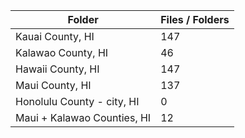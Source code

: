 | Folder                      |   Files / Folders |
|-----------------------------|-------------------|
| Kauai County, HI            |               147 |
| Kalawao County, HI          |                46 |
| Hawaii County, HI           |               147 |
| Maui County, HI             |               137 |
| Honolulu County - city, HI  |                 0 |
| Maui + Kalawao Counties, HI |                12 |
